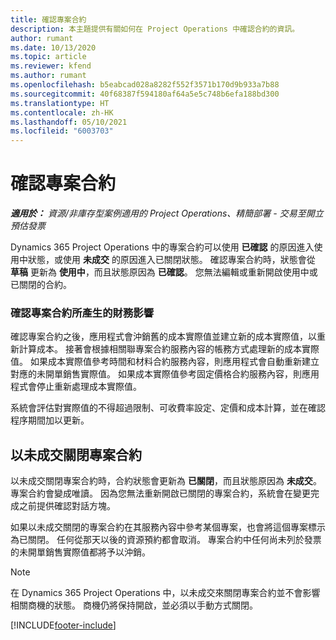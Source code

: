 ```yaml
---
title: 確認專案合約
description: 本主題提供有關如何在 Project Operations 中確認合約的資訊。
author: rumant
ms.date: 10/13/2020
ms.topic: article
ms.reviewer: kfend
ms.author: rumant
ms.openlocfilehash: b5eabcad028a8282f552f3571b170d9b933a7b88
ms.sourcegitcommit: 40f68387f594180af64a5e5c748b6efa188bd300
ms.translationtype: HT
ms.contentlocale: zh-HK
ms.lasthandoff: 05/10/2021
ms.locfileid: "6003703"
---
```

# <a name="confirm-a-project-contract"></a>確認專案合約

_**適用於：** 資源/非庫存型案例適用的 Project Operations、精簡部署 - 交易至開立預估發票_

Dynamics 365 Project Operations 中的專案合約可以使用 **已確認** 的原因進入使用中狀態，或使用 **未成交** 的原因進入已關閉狀態。 確認專案合約時，狀態會從 **草稿** 更新為 **使用中**，而且狀態原因為 **已確認**。 您無法編輯或重新開啟使用中或已關閉的合約。 

### <a name="financial-impact-of-confirming-a-project-contract"></a>確認專案合約所產生的財務影響

確認專案合約之後，應用程式會沖銷舊的成本實際值並建立新的成本實際值，以重新計算成本。 接著會根據相關聯專案合約服務內容的帳務方式處理新的成本實際值。 如果成本實際值參考時間和材料合約服務內容，則應用程式會自動重新建立對應的未開單銷售實際值。 如果成本實際值參考固定價格合約服務內容，則應用程式會停止重新處理成本實際值。

系統會評估對實際值的不得超過限制、可收費率設定、定價和成本計算，並在確認程序期間加以更新。

## <a name="close-a-project-contract-as-lost"></a>以未成交關閉專案合約

以未成交關閉專案合約時，合約狀態會更新為 **已關閉**，而且狀態原因為 **未成交**。 專案合約會變成唯讀。 因為您無法重新開啟已關閉的專案合約，系統會在變更完成之前提供確認對話方塊。

如果以未成交關閉的專案合約在其服務內容中參考某個專案，也會將這個專案標示為已關閉。 任何從那天以後的資源預約都會取消。 專案合約中任何尚未列於發票的未開單銷售實際值都將予以沖銷。

> [!NOTE]
> 在 Dynamics 365 Project Operations 中，以未成交來關閉專案合約並不會影響相關商機的狀態。 商機仍將保持開啟，並必須以手動方式關閉。


[!INCLUDE[footer-include](../../includes/footer-banner.md)]